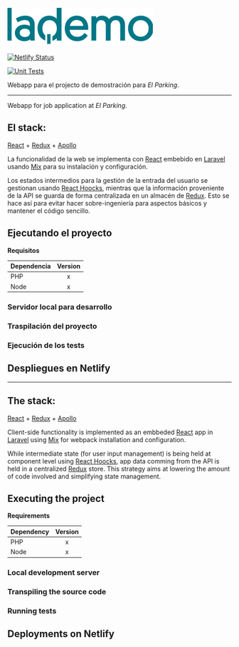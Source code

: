 ![logo](static/logo.png)

[![Netlify Status](https://api.netlify.com/api/v1/badges/bd844105-ed37-4be9-beab-0d106aaafeae/deploy-status)](https://app.netlify.com/sites/lademo/deploys)

[![Unit Tests](https://github.com/Janchorizo/la_demo_frontend/actions/workflows/unit-tests.yml/badge.svg)](https://github.com/Janchorizo/la_demo_frontend/actions/workflows/unit-tests.yml)

Webapp para el projecto de demostración para _El Parking_.
___
Webapp for job application at _El Parking_.
## El stack:
[React](https://reactjs.org/) + [Redux](https://redux.js.org/) + [Apollo](https://www.apollographql.com/)

La funcionalidad de la web se implementa con [React](https://reactjs.org/) embebido en 
[Laravel](https://laravel.com/) usando [Mix](https://github.com/JeffreyWay/laravel-mix) para su instalación
y configuración.

Los estados intermedios para la gestión de la entrada del usuario se gestionan usando [React Hoocks](https://reactjs.org/docs/hooks-intro.html),
mientras que la información proveniente de la API se guarda de forma centralizada en un almacén de [Redux](https://redux.js.org/).
Esto se hace así para evitar hacer sobre-ingeniería para aspectos básicos y mantener el código sencillo.

## Ejecutando el proyecto
**Requisitos**

| Dependencia       | Version     |
| :------------- | :----------: |
|  PHP | x   |
| Node   | x |

### Servidor local para desarrollo
### Traspilación del proyecto
### Ejecución de los tests

## Despliegues en Netlify
___
## The stack:
[React](https://reactjs.org/) + [Redux](https://redux.js.org/) + [Apollo](https://www.apollographql.com/)

Client-side functionality is implemented as an embbeded [React](https://reactjs.org/) app in
[Laravel](https://laravel.com/) using [Mix](https://github.com/JeffreyWay/laravel-mix) for webpack installation
and configuration.

While intermediate state (for user input management) is being held at component level using [React Hoocks](https://reactjs.org/docs/hooks-intro.html),
app data comming from the API is held in a centralized [Redux](https://redux.js.org/) store.
This strategy aims at lowering the amount of code involved and simplifying state management.

## Executing the project
**Requirements**

| Dependency      | Version     |
| :------------- | :----------: |
|  PHP | x   |
| Node   | x |

### Local development server
### Transpiling the source code
### Running tests
## Deployments on Netlify

